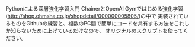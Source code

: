 Pythonによる深層強化学習入門 ChainerとOpenAI Gymではじめる強化学習(http://shop.ohmsha.co.jp/shopdetail/000000005805/)の中で
実装されているものをGithubの練習と、複数のPC間で簡単にコードを共有する方法をこれしか知らないために上げているだけなので、
[オリジナルのスクリプト](https://www.ohmsha.co.jp/book/9784274222535/)を使ってください。
